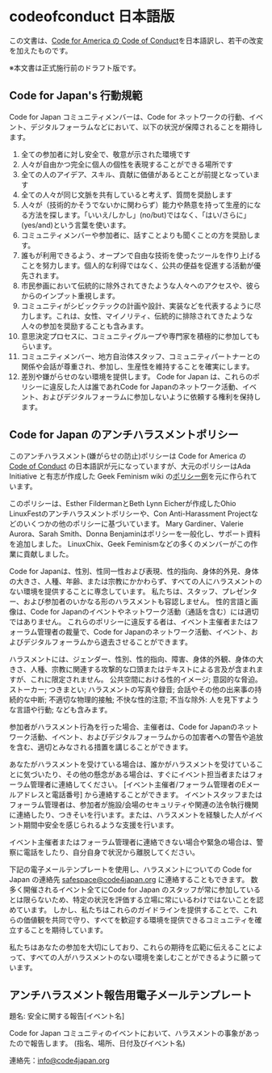 # codeofconduct 日本語版

この文書は、[Code for America の Code of Conduct](https://github.com/codeforamerica/codeofconduct)を日本語訳し、若干の改変を加えたものです。

※本文書は正式施行前のドラフト版です。

## Code for Japan's 行動規範

Code for Japan コミュニティメンバーは、Code for ネットワークの行動、イベント、デジタルフォーラムなどにおいて、以下の状況が保障されることを期待します。

1. 全ての参加者に対し安全で、敬意が示された環境です
2. 人々が自由かつ完全に個人の個性を表現することができる場所です
3. 全ての人のアイデア、スキル、貢献に価値があるとことが前提となっています
4. 全ての人々が同じ文脈を共有していると考えず、質問を奨励します
5. 人々が（技術的かそうでないかに関わらず）能力や熱意を持って生産的になる方法を探します。「いいえ/しかし」(no/but)ではなく、「はい/さらに」(yes/and)という言葉を使います。
6. コミュニティメンバーや参加者に、話すことよりも聞くことの方を奨励します。
7. 誰もが利用できるよう、オープンで自由な技術を使ったツールを作り上げることを努力します。個人的な利得ではなく、公共の便益を促進する活動が優先されます。
8. 市民参画において伝統的に除外されてきたような人々へのアクセスや、彼らからのインプット重視します。
9. コミュニティがシビックテックの計画や設計、実装などを代表するように尽力します。これは、女性、マイノリティ、伝統的に排除されてきたような人々の参加を奨励することも含みます。
10. 意思決定プロセスに、コミュニティグループや専門家を積極的に参加してもらいます。
11. コミュニティメンバー、地方自治体スタッフ、コミュニティパートナーとの関係や会話が尊重され、参加し、生産性を維持することを確実にします。
12. 差別や嫌がらせのない環境を提供します。
Code for Japan は、これらのポリシーに違反した人は誰であれCode for Japanのネットワーク活動、イベント、およびデジタルフォーラムに参加しないように依頼する権利を保持します。

## Code for Japan のアンチハラスメントポリシー

このアンチハラスメント(嫌がらせの防止)ポリシーは Code for America の [Code of Conduct](https://github.com/codeforamerica/codeofconduct/blob/master/README.md) の日本語訳が元になっていますが、大元のポリシーはAda Initiative と有志が作成した Geek Feminism wiki の[ポリシー例](http://geekfeminism.wikia.com/wiki/Conference_anti-harassment/Policy)を元に作られています。

このポリシーは、Esther FildermanとBeth Lynn Eicherが作成したOhio LinuxFestのアンチハラスメントポリシーや、Con Anti-Harassment Projectなどのいくつかの他のポリシーに基づいています。 Mary Gardiner、Valerie Aurora、Sarah Smith、Donna Benjaminはポリシーを一般化し、サポート資料を追加しました。 LinuxChix、Geek Feminismなどの多くのメンバーがこの作業に貢献しました。

Code for Japanは、性別、性同一性および表現、性的指向、身体的外見、身体の大きさ、人種、年齢、または宗教にかかわらず、すべての人にハラスメントのない環境を提供することに専念しています。 私たちは、スタッフ、プレゼンター、および参加者のいかなる形のハラスメントも容認しません。 性的言語と画像は、Code for Japanのイベントやネットワーク活動（通話を含む）には適切ではありません。 これらのポリシーに違反する者は、イベント主催者またはフォーラム管理者の裁量で、Code for Japanのネットワーク活動、イベント、およびデジタルフォーラムから退去させることができます。

ハラスメントには、ジェンダー、性別、性的指向、障害、身体的外観、身体の大きさ、人種、宗教に関連する攻撃的な口頭またはテキストによる言及が含まれますが、これに限定されません。 公共空間における性的イメージ; 意図的な脅迫。 ストーカー; つきまとい; ハラスメントの写真や録音; 会話やその他の出来事の持続的な中断; 不適切な物理的接触; 不快な性的注意; 不当な除外: 人を見下すような言語や行動; なども含みます。

参加者がハラスメント行為を行った場合、主催者は、Code for Japanのネットワーク活動、イベント、およびデジタルフォーラムからの加害者への警告や追放を含む、適切とみなされる措置を講じることができます。

あなたがハラスメントを受けている場合は、誰かがハラスメントを受けていることに気づいたり、その他の懸念がある場合は、すぐにイベント担当者またはフォーラム管理者に連絡してください。 [イベント主催者/フォーラム管理者のEメールアドレスと電話番号] から連絡することができます。 イベントスタッフまたはフォーラム管理者は、参加者が施設/会場のセキュリティや関連の法令執行機関に連絡したり、つきそいを行います。または、ハラスメントを経験した人がイベント期間中安全を感じられるような支援を行います。

イベント主催者またはフォーラム管理者に連絡できない場合や緊急の場合は、警察に電話をしたり、自分自身で状況から離脱してください。

下記の電子メールテンプレートを使用し、ハラスメントについての Code for Japan の連絡先 safespace@code4japan.org に連絡することもできます。 数多く開催されるイベント全てにCode for Japan のスタッフが常に参加しているとは限らないため、特定の状況を評価する立場に常にいるわけではないことを認めています。 しかし、私たちはこれらのガイドラインを提供することで、これらの価値観を共同で守り、すべてを歓迎する環境を提供できるコミュニティを確立することを期待しています。

私たちはあなたの参加を大切にしており、これらの期待を広範に伝えることによって、すべての人がハラスメントのない環境を楽しむことができるように願っています。

## アンチハラスメント報告用電子メールテンプレート

題名: 安全に関する報告[イベント名]

Code for Japan コミュニティのイベントにおいて、ハラスメントの事象があったので報告します。
(指名、場所、日付及びイベント名)

連絡先：info@code4japan.org
